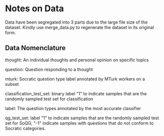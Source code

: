 # Notes on Data
Data have been segregated into 3 parts due to the large file size of the dataset. Kindly use merge_data.py to regenerate the dataset in its original form.

## Data Nomenclature
thought: An individual thoughts and personal opinion on specific topics

question: Question responding to a thought

mturk: Socratic question type label annotated by MTurk workers on a subset

classification_test_set: binary label "1" to indicate samples that are the randomly sampled test set for classification

label: The question types annotated by the most accurate classifier

qg_test_set: label "1" to indicate samples that are the randomly sampled test set for SoQG; "-1" indicate samples with questions that do not conform to Socratic categories.
